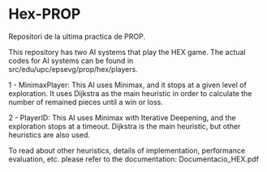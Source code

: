 # Hex-PROP
Repositori de la ultima practica de PROP.

This repository has two AI systems that play the HEX game. The actual codes for AI systems can be found in src/edu/upc/epsevg/prop/hex/players.

1 - MinimaxPlayer: This AI uses Minimax, and it stops at a given level of exploration. It uses Dijkstra as the main heuristic in order to calculate the number of remained pieces until a win or loss.

2 - PlayerID: This AI uses Minimax with Iterative Deepening, and the exploration stops at a timeout. Dijkstra is the main heuristic, but other heuristics are also used.

To read about other heuristics, details of implementation, performance evaluation, etc. please refer to the documentation: Documentacio_HEX.pdf
